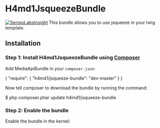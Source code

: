 
H4md1JsqueezeBundle
=====================

[![SensioLabsInsight](https://insight.sensiolabs.com/projects/073aa16d-fe30-40e3-ad30-745b33d2a440/big.png)](https://insight.sensiolabs.com/projects/073aa16d-fe30-40e3-ad30-745b33d2a440)
This bundle allows you to use jsqueeze in your twig template.

Installation
------------

### Step 1: Install H4md1JsqueezeBundle using [Composer](http://getcomposer.org)

Add MediaApiBundle in your `composer.json`:

{
    "require": {
        "h4md1/jsqueeze-bundle": "dev-master"
    }
}

Now tell composer to download the bundle by running the command:

$ php composer.phar update h4md1/jsqueeze-bundle

### Step 2: Enable the bundle

Enable the bundle in the kernel:

<?php

// app/AppKernel.php
public function registerBundles()
{
    $bundles = array(
        // ...
        new H4md1\JsqueezeBundle\H4md1JsqueezeBundle(),
        // ...
        );
    }

Usage
-----
soon


Known limitations and bugs
-----
A lot for sure


License
-------

This bundle is licensed under the MIT license.
